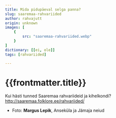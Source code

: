 ```yaml
---
title: Mida pidupäeval selga panna?
slug: saaremaa-rahvariided
author: rahvajutt
origin: unknown
images: [
    {
        src: "saaremaa-rahvariided.webp"
    }
]
dictionary: [[ei, ole]]
tags: [rahvariided]

---
```


<h1 class="story-h1">
    {{frontmatter.title}}
</h1>

<!-- Fotole pealkiri: Mida pidupäeval selga panna? -->

<!-- Foto siit: https://xn--srvemaa-90a.ee/wp-content/uploads/2021/01/Ansekula-ja-Jamaja-neiud-2015.jpg -->

Kui hästi tunned Saaremaa rahvariideid ja kihelkondi? http://saaremaa.folklore.ee/rahvariided/




<!-- <story-author :author="frontmatter.author" :origin="frontmatter.origin" /> -->
<!-- <story-dictionary :terms="frontmatter.dictionary" /> -->

<!-- <details-wrapper summary="Mõtlemiseks ja arutlemiseks">

- ?

</details-wrapper> -->


<details-wrapper summary="Allikad" class="text-sm" icon="IconSources">

- Foto: **Margus Lepik**, Anseküla ja Jämaja neiud

</details-wrapper>

